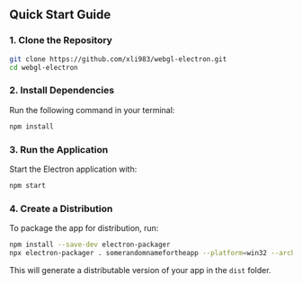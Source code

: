 
## Quick Start Guide

### 1. Clone the Repository

```bash
git clone https://github.com/xli983/webgl-electron.git
cd webgl-electron
```

### 2. Install Dependencies

Run the following command in your terminal:

```bash
npm install
```

### 3. Run the Application

Start the Electron application with:

```bash
npm start
```

### 4. Create a Distribution

To package the app for distribution, run:

```bash
npm install --save-dev electron-packager
npx electron-packager . somerandomnamefortheapp --platform=win32 --arch=x64 --out=dist
```

This will generate a distributable version of your app in the `dist` folder.
```

